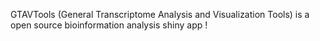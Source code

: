 GTAVTools (General Transcriptome Analysis and Visualization Tools) is a open source bioinformation analysis shiny app !
